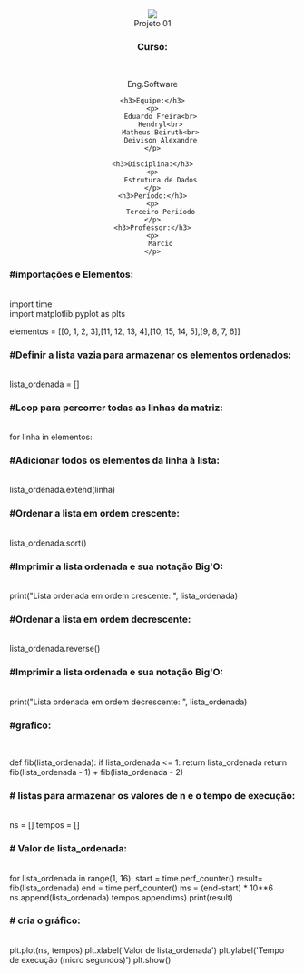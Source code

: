 
<div align="center">
    <img src="https://user-images.githubusercontent.com/80292331/228837470-aeee2713-f2a0-478c-b26b-6ef1b6855eed.png"
</div><br>
Projeto 01
    <h3>Curso:</h3><br>
    <p>
        Eng.Software
    </p>

    <h3>Equipe:</h3>
    <p>
        Eduardo Freira<br>
        Hendryl<br>
        Matheus Beiruth<br>
        Deivison Alexandre
    </p>
    
    <h3>Disciplina:</h3>
    <p>
        Estrutura de Dados
    </p>
    <h3>Período:</h3>
    <p>
        Terceiro Periíodo
    </p>
    <h3>Professor:</h3>
    <p>
        Marcio
    </p>
    
<div align = "left">
<h3>#importações e Elementos:</h3><br>
import time<br>
import matplotlib.pyplot as plts<br>

elementos = [[0, 1, 2, 3],[11, 12, 13, 4],[10, 15, 14, 5],[9, 8, 7, 6]]

<h3>#Definir a lista vazia para armazenar os elementos ordenados:</h3><br>
lista_ordenada = []

<h3>#Loop para percorrer todas as linhas da matriz:</h3><br>
for linha in elementos:

<h3>#Adicionar todos os elementos da linha à lista:</h3><br>
    lista_ordenada.extend(linha)

<h3>#Ordenar a lista em ordem crescente:</h3><br>
    lista_ordenada.sort()

<h3>#Imprimir a lista ordenada e sua notação Big'O:</h3><br>
print("Lista ordenada em ordem crescente: ", lista_ordenada)

<h3>#Ordenar a lista em ordem decrescente:</h3><br>
lista_ordenada.reverse()

<h3>#Imprimir a lista ordenada e sua notação Big'O:</h3><br>
print("Lista ordenada em ordem decrescente: ", lista_ordenada)
    
<h3>#grafico:</h3><br>

def fib(lista_ordenada):
    if lista_ordenada <= 1:
        return lista_ordenada
    return fib(lista_ordenada - 1) + fib(lista_ordenada - 2)

<h3># listas para armazenar os valores de n e o tempo de execução:</h3><br>
ns = []
tempos = []

<h3># Valor de lista_ordenada:</h3><br>
for lista_ordenada in range(1, 16):
    start = time.perf_counter()
    result= fib(lista_ordenada)
    end = time.perf_counter()
    ms = (end-start) * 10**6
    ns.append(lista_ordenada)
    tempos.append(ms)
print(result)
    <h3># cria o gráfico:</h3><br>
plt.plot(ns, tempos)
plt.xlabel('Valor de lista_ordenada')
plt.ylabel('Tempo de execução (micro segundos)')
plt.show()

</div>
